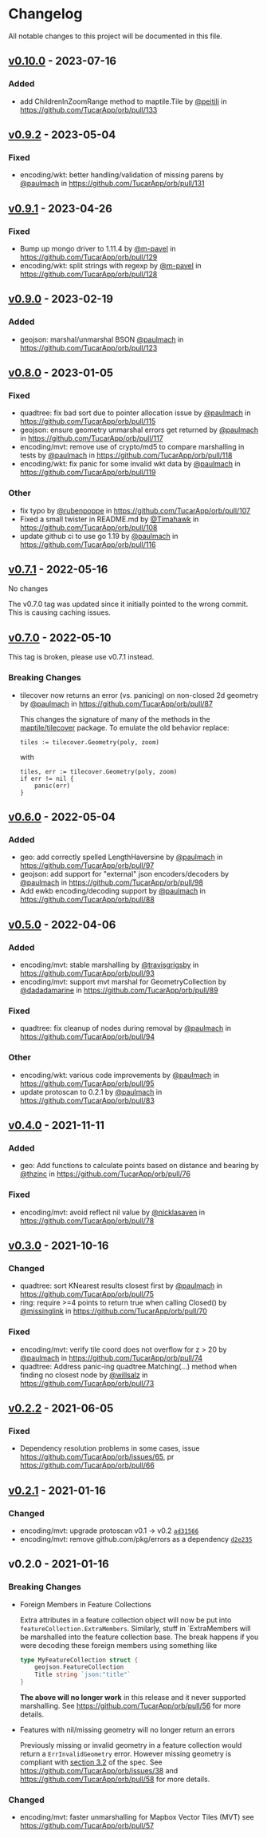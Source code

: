 # Changelog

All notable changes to this project will be documented in this file.

## [v0.10.0](https://github.com/TucarApp/orb/compare/v0.9.2...v0.10.0) - 2023-07-16

### Added

-   add ChildrenInZoomRange method to maptile.Tile by [@peitili](https://github.com/peitili) in https://github.com/TucarApp/orb/pull/133

## [v0.9.2](https://github.com/TucarApp/orb/compare/v0.9.1...v0.9.2) - 2023-05-04

### Fixed

-   encoding/wkt: better handling/validation of missing parens by [@paulmach](https://github.com/paulmach) in https://github.com/TucarApp/orb/pull/131

## [v0.9.1](https://github.com/TucarApp/orb/compare/v0.9.0...v0.9.1) - 2023-04-26

### Fixed

-   Bump up mongo driver to 1.11.4 by [@m-pavel](https://github.com/m-pavel) in https://github.com/TucarApp/orb/pull/129
-   encoding/wkt: split strings with regexp by [@m-pavel](https://github.com/m-pavel) in https://github.com/TucarApp/orb/pull/128

## [v0.9.0](https://github.com/TucarApp/orb/compare/v0.8.0...v0.9.0) - 2023-02-19

### Added

-   geojson: marshal/unmarshal BSON [@paulmach](https://github.com/paulmach) in https://github.com/TucarApp/orb/pull/123

## [v0.8.0](https://github.com/TucarApp/orb/compare/v0.7.1...v0.8.0) - 2023-01-05

### Fixed

-   quadtree: fix bad sort due to pointer allocation issue by [@paulmach](https://github.com/paulmach) in https://github.com/TucarApp/orb/pull/115
-   geojson: ensure geometry unmarshal errors get returned by [@paulmach](https://github.com/paulmach) in https://github.com/TucarApp/orb/pull/117
-   encoding/mvt: remove use of crypto/md5 to compare marshalling in tests by [@paulmach](https://github.com/paulmach) in https://github.com/TucarApp/orb/pull/118
-   encoding/wkt: fix panic for some invalid wkt data by [@paulmach](https://github.com/paulmach) in https://github.com/TucarApp/orb/pull/119

### Other

-   fix typo by [@rubenpoppe](https://github.com/rubenpoppe) in https://github.com/TucarApp/orb/pull/107
-   Fixed a small twister in README.md by [@Timahawk](https://github.com/Timahawk) in https://github.com/TucarApp/orb/pull/108
-   update github ci to use go 1.19 by [@paulmach](https://github.com/paulmach) in https://github.com/TucarApp/orb/pull/116

## [v0.7.1](https://github.com/TucarApp/orb/compare/v0.7.0...v0.7.1) - 2022-05-16

No changes

The v0.7.0 tag was updated since it initially pointed to the wrong commit. This is causing caching issues.

## [v0.7.0](https://github.com/TucarApp/orb/compare/v0.6.0...v0.7.0) - 2022-05-10

This tag is broken, please use v0.7.1 instead.

### Breaking Changes

-   tilecover now returns an error (vs. panicing) on non-closed 2d geometry by [@paulmach](https://github.com/paulmach) in https://github.com/TucarApp/orb/pull/87

    This changes the signature of many of the methods in the [maptile/tilecover](https://github.com/TucarApp/orb/tree/master/maptile/tilecover) package.
    To emulate the old behavior replace:

        tiles := tilecover.Geometry(poly, zoom)

    with

        tiles, err := tilecover.Geometry(poly, zoom)
        if err != nil {
        	panic(err)
        }

## [v0.6.0](https://github.com/TucarApp/orb/compare/v0.5.0...v0.6.0) - 2022-05-04

### Added

-   geo: add correctly spelled LengthHaversine by [@paulmach](https://github.com/paulmach) in https://github.com/TucarApp/orb/pull/97
-   geojson: add support for "external" json encoders/decoders by [@paulmach](https://github.com/paulmach) in https://github.com/TucarApp/orb/pull/98
-   Add ewkb encoding/decoding support by [@paulmach](https://github.com/paulmach) in https://github.com/TucarApp/orb/pull/88

## [v0.5.0](https://github.com/TucarApp/orb/compare/v0.4.0...v0.5.0) - 2022-04-06

### Added

-   encoding/mvt: stable marshalling by [@travisgrigsby](https://github.com/travisgrigsby) in https://github.com/TucarApp/orb/pull/93
-   encoding/mvt: support mvt marshal for GeometryCollection by [@dadadamarine](https://github.com/dadadamarine) in https://github.com/TucarApp/orb/pull/89

### Fixed

-   quadtree: fix cleanup of nodes during removal by [@paulmach](https://github.com/paulmach) in https://github.com/TucarApp/orb/pull/94

### Other

-   encoding/wkt: various code improvements by [@paulmach](https://github.com/paulmach) in https://github.com/TucarApp/orb/pull/95
-   update protoscan to 0.2.1 by [@paulmach](https://github.com/paulmach) in https://github.com/TucarApp/orb/pull/83

## [v0.4.0](https://github.com/TucarApp/orb/compare/v0.3.0...v0.4.0) - 2021-11-11

### Added

-   geo: Add functions to calculate points based on distance and bearing by [@thzinc](https://github.com/thzinc) in https://github.com/TucarApp/orb/pull/76

### Fixed

-   encoding/mvt: avoid reflect nil value by [@nicklasaven](https://github.com/nicklasaven) in https://github.com/TucarApp/orb/pull/78

## [v0.3.0](https://github.com/TucarApp/orb/compare/v0.2.2...v0.3.0) - 2021-10-16

### Changed

-   quadtree: sort KNearest results closest first by [@paulmach](https://github.com/paulmach) in https://github.com/TucarApp/orb/pull/75
-   ring: require >=4 points to return true when calling Closed() by [@missinglink](https://github.com/missinglink) in https://github.com/TucarApp/orb/pull/70

### Fixed

-   encoding/mvt: verify tile coord does not overflow for z > 20 by [@paulmach](https://github.com/paulmach) in https://github.com/TucarApp/orb/pull/74
-   quadtree: Address panic-ing quadtree.Matching(…) method when finding no closest node by [@willsalz](https://github.com/willsalz) in https://github.com/TucarApp/orb/pull/73

## [v0.2.2](https://github.com/TucarApp/orb/compare/v0.2.1...v0.2.2) - 2021-06-05

### Fixed

-   Dependency resolution problems in some cases, issue https://github.com/TucarApp/orb/issues/65, pr https://github.com/TucarApp/orb/pull/66

## [v0.2.1](https://github.com/TucarApp/orb/compare/v0.2.0...v0.2.1) - 2021-01-16

### Changed

-   encoding/mvt: upgrade protoscan v0.1 -> v0.2 [`ad31566`](https://github.com/TucarApp/orb/commit/ad31566942027c1cd30dd341f35123fb54676599)
-   encoding/mvt: remove github.com/pkg/errors as a dependency [`d2e235`](https://github.com/TucarApp/orb/commit/d2e23529a295a0d973cc787ad2742cb6ccbd5306)

## v0.2.0 - 2021-01-16

### Breaking Changes

-   Foreign Members in Feature Collections

    Extra attributes in a feature collection object will now be put into `featureCollection.ExtraMembers`.
    Similarly, stuff in `ExtraMembers will be marshalled into the feature collection base.
    The break happens if you were decoding these foreign members using something like

    ```go
    type MyFeatureCollection struct {
        geojson.FeatureCollection
        Title string `json:"title"`
    }
    ```

    **The above will no longer work** in this release and it never supported marshalling. See https://github.com/TucarApp/orb/pull/56 for more details.

-   Features with nil/missing geometry will no longer return an errors

    Previously missing or invalid geometry in a feature collection would return a `ErrInvalidGeometry` error.
    However missing geometry is compliant with [section 3.2](https://tools.ietf.org/html/rfc7946#section-3.2) of the spec.
    See https://github.com/TucarApp/orb/issues/38 and https://github.com/TucarApp/orb/pull/58 for more details.

### Changed

-   encoding/mvt: faster unmarshalling for Mapbox Vector Tiles (MVT) see https://github.com/TucarApp/orb/pull/57

